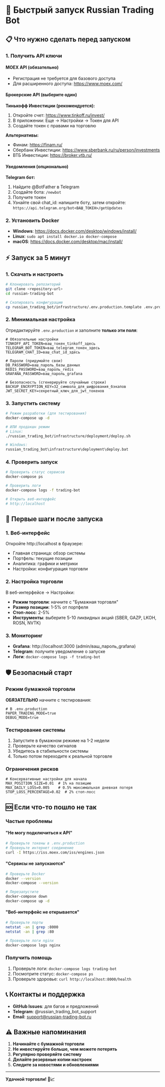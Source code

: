 # 🚀 Быстрый запуск Russian Trading Bot

## 📋 Что нужно сделать перед запуском

### 1. Получить API ключи

#### MOEX API (обязательно)
- Регистрация не требуется для базового доступа
- Для расширенного доступа: https://www.moex.com/

#### Брокерские API (выберите один)
**Тинькофф Инвестиции (рекомендуется):**
1. Откройте счет: https://www.tinkoff.ru/invest/
2. В приложении: Еще → Настройки → Токен для API
3. Создайте токен с правами на торговлю

**Альтернативы:**
- Финам: https://finam.ru/
- Сбербанк Инвестиции: https://www.sberbank.ru/ru/person/investments
- ВТБ Инвестиции: https://broker.vtb.ru/

#### Уведомления (опционально)
**Telegram бот:**
1. Найдите @BotFather в Telegram
2. Создайте бота: `/newbot`
3. Получите токен
4. Узнайте свой chat_id: напишите боту, затем откройте:
   `https://api.telegram.org/bot<ВАШ_ТОКЕН>/getUpdates`

### 2. Установить Docker
- **Windows**: https://docs.docker.com/desktop/windows/install/
- **Linux**: `sudo apt install docker.io docker-compose`
- **macOS**: https://docs.docker.com/desktop/mac/install/

## ⚡ Запуск за 5 минут

### 1. Скачать и настроить
```bash
# Клонировать репозиторий
git clone <repository-url>
cd russian-trading-bot

# Скопировать конфигурацию
cp russian_trading_bot/infrastructure/.env.production.template .env.production
```

### 2. Минимальная настройка
Отредактируйте `.env.production` и заполните **только эти поля**:
```env
# Обязательные настройки
TINKOFF_API_TOKEN=ваш_токен_tinkoff_здесь
TELEGRAM_BOT_TOKEN=ваш_telegram_токен_здесь
TELEGRAM_CHAT_ID=ваш_chat_id_здесь

# Пароли (придумайте свои)
DB_PASSWORD=ваш_пароль_базы_данных
REDIS_PASSWORD=ваш_пароль_redis
GRAFANA_PASSWORD=ваш_пароль_grafana

# Безопасность (сгенерируйте случайные строки)
BACKUP_ENCRYPTION_KEY=32_символа_для_шифрования_бэкапов
JWT_SECRET_KEY=секретный_ключ_для_jwt_токенов
```

### 3. Запустить систему
```bash
# Режим разработки (для тестирования)
docker-compose up -d

# ИЛИ продакшн режим
# Linux:
./russian_trading_bot/infrastructure/deployment/deploy.sh

# Windows:
russian_trading_bot\infrastructure\deployment\deploy.bat
```

### 4. Проверить запуск
```bash
# Проверить статус сервисов
docker-compose ps

# Проверить логи
docker-compose logs -f trading-bot

# Открыть веб-интерфейс
# http://localhost
```

## 🎯 Первые шаги после запуска

### 1. Веб-интерфейс
Откройте http://localhost в браузере:
- Главная страница: обзор системы
- Портфель: текущие позиции
- Аналитика: графики и метрики
- Настройки: конфигурация торговли

### 2. Настройка торговли
В веб-интерфейсе → Настройки:
- **Режим торговли**: начните с "Бумажная торговля"
- **Размер позиции**: 1-5% от портфеля
- **Стоп-лосс**: 2-5%
- **Инструменты**: выберите 5-10 ликвидных акций (SBER, GAZP, LKOH, ROSN, NVTK)

### 3. Мониторинг
- **Grafana**: http://localhost:3000 (admin/ваш_пароль_grafana)
- **Telegram**: получите уведомление о запуске
- **Логи**: `docker-compose logs -f trading-bot`

## 🛡️ Безопасный старт

### Режим бумажной торговли
**ОБЯЗАТЕЛЬНО** начните с тестирования:
```env
# В .env.production
PAPER_TRADING_MODE=true
DEBUG_MODE=true
```

### Тестирование системы
1. Запустите в бумажном режиме на 1-2 недели
2. Проверьте качество сигналов
3. Убедитесь в стабильности системы
4. Только потом переходите к реальной торговле

### Ограничения рисков
```env
# Консервативные настройки для начала
MAX_POSITION_SIZE=0.01  # 1% на позицию
MAX_DAILY_LOSS=0.005    # 0.5% максимальная дневная потеря
STOP_LOSS_PERCENTAGE=0.02  # 2% стоп-лосс
```

## 🆘 Если что-то пошло не так

### Частые проблемы

#### "Не могу подключиться к API"
```bash
# Проверьте токены в .env.production
# Проверьте интернет соединение
curl -I https://iss.moex.com/iss/engines.json
```

#### "Сервисы не запускаются"
```bash
# Проверьте Docker
docker --version
docker-compose --version

# Перезапустите
docker-compose down
docker-compose up -d
```

#### "Веб-интерфейс не открывается"
```bash
# Проверьте порты
netstat -an | grep :8000
netstat -an | grep :80

# Проверьте логи nginx
docker-compose logs nginx
```

### Получить помощь
1. Проверьте логи: `docker-compose logs trading-bot`
2. Посмотрите статус: `docker-compose ps`
3. Проверьте здоровье: `curl http://localhost:8000/health`

## 📞 Контакты и поддержка

- **GitHub Issues**: для багов и предложений
- **Telegram**: @russian_trading_bot_support
- **Email**: support@russian-trading-bot.ru

## ⚠️ Важные напоминания

1. **Начинайте с бумажной торговли**
2. **Не инвестируйте больше, чем можете потерять**
3. **Регулярно проверяйте систему**
4. **Делайте резервные копии настроек**
5. **Следите за новостями и обновлениями**

---

**Удачной торговли! 🚀📈**